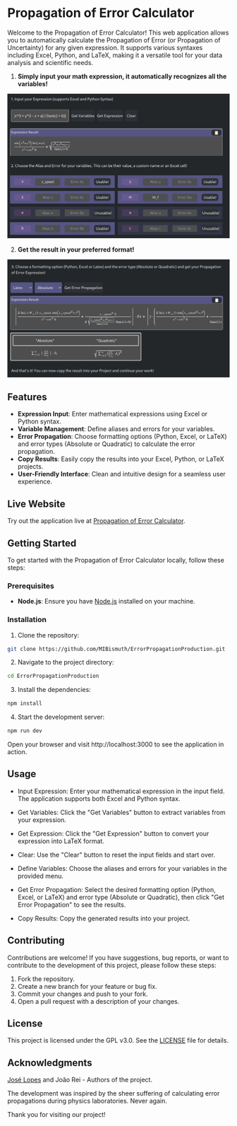 # Propagation of Error Calculator

Welcome to the Propagation of Error Calculator! This web application allows you to automatically calculate the Propagation of Error (or Propagation of Uncertainty) for any given expression. It supports various syntaxes including Excel, Python, and LaTeX, making it a versatile tool for your data analysis and scientific needs.

1. **Simply input your math expression, it automatically recognizes all the variables!**

![](static/expression_vars.png)

2. **Get the result in your preferred format!**

![](static/results.png)

## Features

- **Expression Input**: Enter mathematical expressions using Excel or Python syntax.
- **Variable Management**: Define aliases and errors for your variables.
- **Error Propagation**: Choose formatting options (Python, Excel, or LaTeX) and error types (Absolute or Quadratic) to calculate the error propagation.
- **Copy Results**: Easily copy the results into your Excel, Python, or LaTeX projects.
- **User-Friendly Interface**: Clean and intuitive design for a seamless user experience.

## Live Website

Try out the application live at [Propagation of Error Calculator](https://errorpropagation.com).

## Getting Started

To get started with the Propagation of Error Calculator locally, follow these steps:

### Prerequisites

- **Node.js**: Ensure you have [Node.js](https://nodejs.org/) installed on your machine.

### Installation

1. Clone the repository:

```bash
git clone https://github.com/MIBismuth/ErrorPropagationProduction.git
```
2. Navigate to the project directory:

```bash
cd ErrorPropagationProduction
```

3. Install the dependencies:

```bash
npm install
```


4. Start the development server:

```bash
npm run dev
```

Open your browser and visit http://localhost:3000 to see the application in action.

## Usage

- Input Expression: Enter your mathematical expression in the input field. The application supports both Excel and Python syntax.

- Get Variables: Click the "Get Variables" button to extract variables from your expression.

- Get Expression: Click the "Get Expression" button to convert your expression into LaTeX format.

- Clear: Use the "Clear" button to reset the input fields and start over.

- Define Variables: Choose the aliases and errors for your variables in the provided menu.

- Get Error Propagation: Select the desired formatting option (Python, Excel, or LaTeX) and error type (Absolute or Quadratic), then click "Get Error Propagation" to see the results.

- Copy Results: Copy the generated results into your project.

## Contributing

Contributions are welcome! If you have suggestions, bug reports, or want to contribute to the development of this project, please follow these steps:

1. Fork the repository.
2. Create a new branch for your feature or bug fix.
3. Commit your changes and push to your fork.
4. Open a pull request with a description of your changes.

## License

This project is licensed under the GPL v3.0. See the [LICENSE](LICENSE) file for details.

## Acknowledgments

[José Lopes](https://joselopes.dev) and João Rei - Authors of the project.

The development was inspired by the sheer suffering of calculating error propagations during physics laboratories. Never again.

Thank you for visiting our project!
